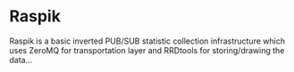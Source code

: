 # Raspik

Raspik is a basic inverted PUB/SUB statistic collection infrastructure which uses ZeroMQ for transportation layer and RRDtools for storing/drawing the data...
